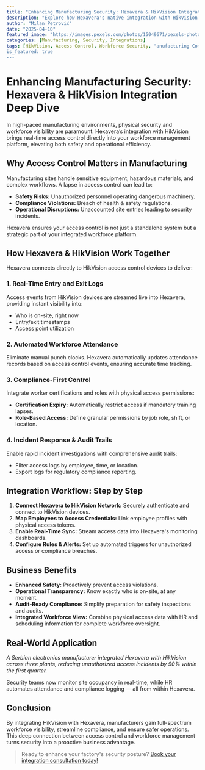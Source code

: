 ```yaml
---
title: "Enhancing Manufacturing Security: Hexavera & HikVision Integration Deep Dive"
description: "Explore how Hexavera's native integration with HikVision access control systems enhances security, compliance, and operational visibility for manufacturing environments."
author: "Milan Petrović"
date: "2025-04-10"
featured_image: "https://images.pexels.com/photos/15049671/pexels-photo-15049671/free-photo-of-close-up-photo-of-a-padlock.jpeg?auto=compress&cs=tinysrgb&w=1260&h=750&dpr=1"
categories: [Manufacturing, Security, Integrations]
tags: [HikVision, Access Control, Workforce Security, "anufacturing Compliance]
is_featured: true
---
```


# Enhancing Manufacturing Security: Hexavera & HikVision Integration Deep Dive

In high-paced manufacturing environments, physical security and workforce visibility are paramount. Hexavera’s integration with HikVision brings real-time access control directly into your workforce management platform, elevating both safety and operational efficiency.

## Why Access Control Matters in Manufacturing

Manufacturing sites handle sensitive equipment, hazardous materials, and complex workflows. A lapse in access control can lead to:

- **Safety Risks:** Unauthorized personnel operating dangerous machinery.
- **Compliance Violations:** Breach of health & safety regulations.
- **Operational Disruptions:** Unaccounted site entries leading to security incidents.

Hexavera ensures your access control is not just a standalone system but a strategic part of your integrated workforce platform.

## How Hexavera & HikVision Work Together

Hexavera connects directly to HikVision access control devices to deliver:

### 1. Real-Time Entry and Exit Logs
Access events from HikVision devices are streamed live into Hexavera, providing instant visibility into:

- Who is on-site, right now
- Entry/exit timestamps
- Access point utilization

### 2. Automated Workforce Attendance
Eliminate manual punch clocks. Hexavera automatically updates attendance records based on access control events, ensuring accurate time tracking.

### 3. Compliance-First Control
Integrate worker certifications and roles with physical access permissions:

- **Certification Expiry:** Automatically restrict access if mandatory training lapses.
- **Role-Based Access:** Define granular permissions by job role, shift, or location.

### 4. Incident Response & Audit Trails
Enable rapid incident investigations with comprehensive audit trails:

- Filter access logs by employee, time, or location.
- Export logs for regulatory compliance reporting.

## Integration Workflow: Step by Step

1. **Connect Hexavera to HikVision Network:** Securely authenticate and connect to HikVision devices.
2. **Map Employees to Access Credentials:** Link employee profiles with physical access tokens.
3. **Enable Real-Time Sync:** Stream access data into Hexavera's monitoring dashboards.
4. **Configure Rules & Alerts:** Set up automated triggers for unauthorized access or compliance breaches.

## Business Benefits

- **Enhanced Safety:** Proactively prevent access violations.
- **Operational Transparency:** Know exactly who is on-site, at any moment.
- **Audit-Ready Compliance:** Simplify preparation for safety inspections and audits.
- **Integrated Workforce View:** Combine physical access data with HR and scheduling information for complete workforce oversight.

## Real-World Application

_A Serbian electronics manufacturer integrated Hexavera with HikVision across three plants, reducing unauthorized access incidents by 90% within the first quarter._

Security teams now monitor site occupancy in real-time, while HR automates attendance and compliance logging — all from within Hexavera.

## Conclusion

By integrating HikVision with Hexavera, manufacturers gain full-spectrum workforce visibility, streamline compliance, and ensure safer operations. This deep connection between access control and workforce management turns security into a proactive business advantage.

> Ready to enhance your factory's security posture? [Book your integration consultation today!](https://hexavera.com/contact)


